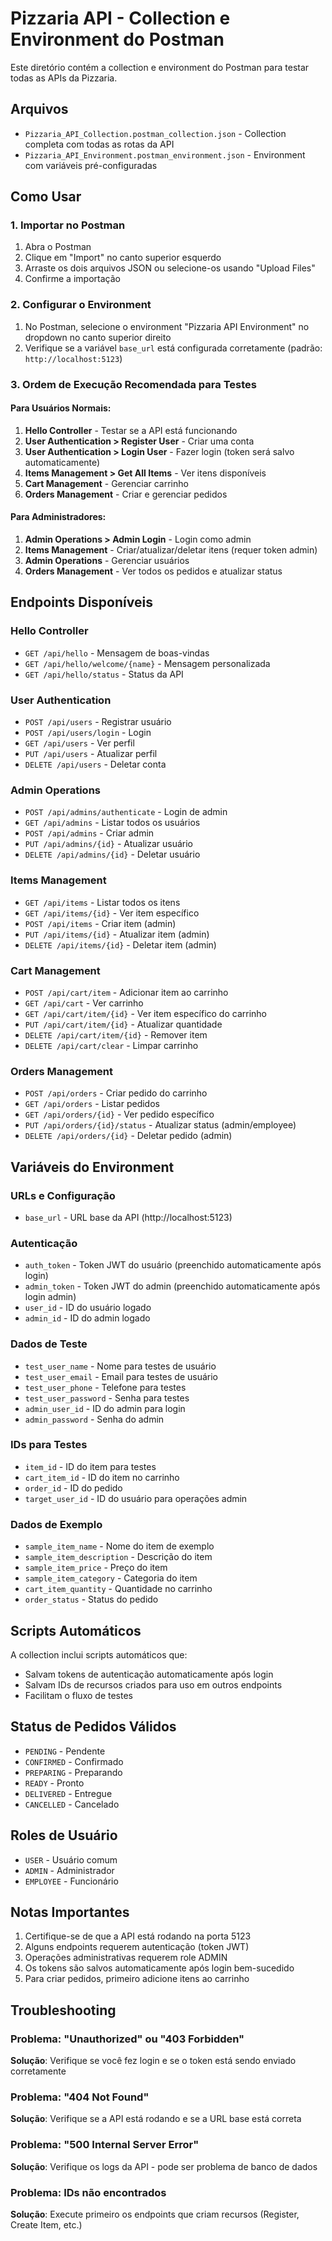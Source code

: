# Pizzaria API - Collection e Environment do Postman

Este diretório contém a collection e environment do Postman para testar todas as APIs da Pizzaria.

## Arquivos

- `Pizzaria_API_Collection.postman_collection.json` - Collection completa com todas as rotas da API
- `Pizzaria_API_Environment.postman_environment.json` - Environment com variáveis pré-configuradas

## Como Usar

### 1. Importar no Postman

1. Abra o Postman
2. Clique em "Import" no canto superior esquerdo
3. Arraste os dois arquivos JSON ou selecione-os usando "Upload Files"
4. Confirme a importação

### 2. Configurar o Environment

1. No Postman, selecione o environment "Pizzaria API Environment" no dropdown no canto superior direito
2. Verifique se a variável `base_url` está configurada corretamente (padrão: `http://localhost:5123`)

### 3. Ordem de Execução Recomendada para Testes

#### Para Usuários Normais:
1. **Hello Controller** - Testar se a API está funcionando
2. **User Authentication > Register User** - Criar uma conta
3. **User Authentication > Login User** - Fazer login (token será salvo automaticamente)
4. **Items Management > Get All Items** - Ver itens disponíveis
5. **Cart Management** - Gerenciar carrinho
6. **Orders Management** - Criar e gerenciar pedidos

#### Para Administradores:
1. **Admin Operations > Admin Login** - Login como admin
2. **Items Management** - Criar/atualizar/deletar itens (requer token admin)
3. **Admin Operations** - Gerenciar usuários
4. **Orders Management** - Ver todos os pedidos e atualizar status

## Endpoints Disponíveis

### Hello Controller
- `GET /api/hello` - Mensagem de boas-vindas
- `GET /api/hello/welcome/{name}` - Mensagem personalizada
- `GET /api/hello/status` - Status da API

### User Authentication
- `POST /api/users` - Registrar usuário
- `POST /api/users/login` - Login
- `GET /api/users` - Ver perfil
- `PUT /api/users` - Atualizar perfil
- `DELETE /api/users` - Deletar conta

### Admin Operations
- `POST /api/admins/authenticate` - Login de admin
- `GET /api/admins` - Listar todos os usuários
- `POST /api/admins` - Criar admin
- `PUT /api/admins/{id}` - Atualizar usuário
- `DELETE /api/admins/{id}` - Deletar usuário

### Items Management
- `GET /api/items` - Listar todos os itens
- `GET /api/items/{id}` - Ver item específico
- `POST /api/items` - Criar item (admin)
- `PUT /api/items/{id}` - Atualizar item (admin)
- `DELETE /api/items/{id}` - Deletar item (admin)

### Cart Management
- `POST /api/cart/item` - Adicionar item ao carrinho
- `GET /api/cart` - Ver carrinho
- `GET /api/cart/item/{id}` - Ver item específico do carrinho
- `PUT /api/cart/item/{id}` - Atualizar quantidade
- `DELETE /api/cart/item/{id}` - Remover item
- `DELETE /api/cart/clear` - Limpar carrinho

### Orders Management
- `POST /api/orders` - Criar pedido do carrinho
- `GET /api/orders` - Listar pedidos
- `GET /api/orders/{id}` - Ver pedido específico
- `PUT /api/orders/{id}/status` - Atualizar status (admin/employee)
- `DELETE /api/orders/{id}` - Deletar pedido (admin)

## Variáveis do Environment

### URLs e Configuração
- `base_url` - URL base da API (http://localhost:5123)

### Autenticação
- `auth_token` - Token JWT do usuário (preenchido automaticamente após login)
- `admin_token` - Token JWT do admin (preenchido automaticamente após login admin)
- `user_id` - ID do usuário logado
- `admin_id` - ID do admin logado

### Dados de Teste
- `test_user_name` - Nome para testes de usuário
- `test_user_email` - Email para testes de usuário
- `test_user_phone` - Telefone para testes
- `test_user_password` - Senha para testes
- `admin_user_id` - ID do admin para login
- `admin_password` - Senha do admin

### IDs para Testes
- `item_id` - ID do item para testes
- `cart_item_id` - ID do item no carrinho
- `order_id` - ID do pedido
- `target_user_id` - ID do usuário para operações admin

### Dados de Exemplo
- `sample_item_name` - Nome do item de exemplo
- `sample_item_description` - Descrição do item
- `sample_item_price` - Preço do item
- `sample_item_category` - Categoria do item
- `cart_item_quantity` - Quantidade no carrinho
- `order_status` - Status do pedido

## Scripts Automáticos

A collection inclui scripts automáticos que:
- Salvam tokens de autenticação automaticamente após login
- Salvam IDs de recursos criados para uso em outros endpoints
- Facilitam o fluxo de testes

## Status de Pedidos Válidos

- `PENDING` - Pendente
- `CONFIRMED` - Confirmado
- `PREPARING` - Preparando
- `READY` - Pronto
- `DELIVERED` - Entregue
- `CANCELLED` - Cancelado

## Roles de Usuário

- `USER` - Usuário comum
- `ADMIN` - Administrador
- `EMPLOYEE` - Funcionário

## Notas Importantes

1. Certifique-se de que a API está rodando na porta 5123
2. Alguns endpoints requerem autenticação (token JWT)
3. Operações administrativas requerem role ADMIN
4. Os tokens são salvos automaticamente após login bem-sucedido
5. Para criar pedidos, primeiro adicione itens ao carrinho

## Troubleshooting

### Problema: "Unauthorized" ou "403 Forbidden"
**Solução**: Verifique se você fez login e se o token está sendo enviado corretamente

### Problema: "404 Not Found"
**Solução**: Verifique se a API está rodando e se a URL base está correta

### Problema: "500 Internal Server Error"
**Solução**: Verifique os logs da API - pode ser problema de banco de dados

### Problema: IDs não encontrados
**Solução**: Execute primeiro os endpoints que criam recursos (Register, Create Item, etc.)